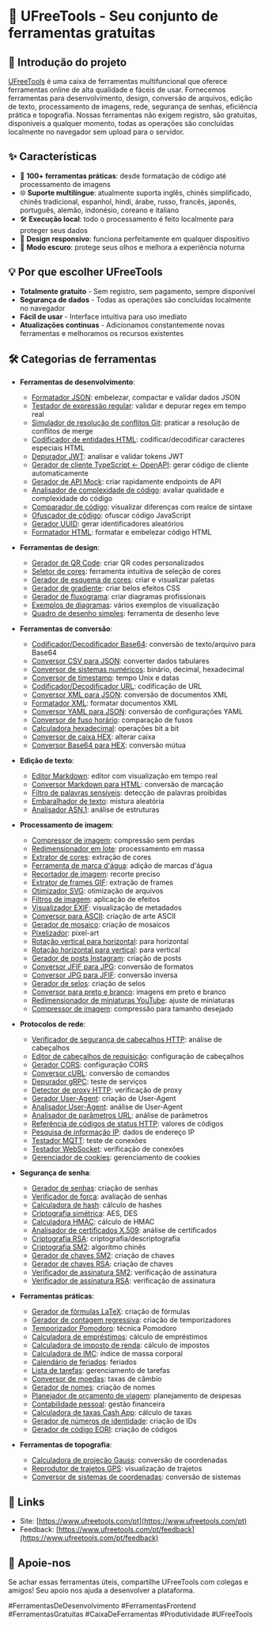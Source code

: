# 🚀 UFreeTools - Seu conjunto de ferramentas gratuitas

## 📝 Introdução do projeto

[UFreeTools](https://www.ufreetools.com/pt) é uma caixa de ferramentas multifuncional que oferece ferramentas online de alta qualidade e fáceis de usar. Fornecemos ferramentas para desenvolvimento, design, conversão de arquivos, edição de texto, processamento de imagens, rede, segurança de senhas, eficiência prática e topografia. Nossas ferramentas não exigem registro, são gratuitas, disponíveis a qualquer momento, todas as operações são concluídas localmente no navegador sem upload para o servidor.

## ✨ Características

- 🔧 **100+ ferramentas práticas**: desde formatação de código até processamento de imagens
- 🌐 **Suporte multilíngue**: atualmente suporta inglês, chinês simplificado, chinês tradicional, espanhol, hindi, árabe, russo, francês, japonês, português, alemão, indonésio, coreano e italiano
- 🛠️ **Execução local**: todo o processamento é feito localmente para proteger seus dados
- 📱 **Design responsivo**: funciona perfeitamente em qualquer dispositivo
- 🌙 **Modo escuro**: protege seus olhos e melhora a experiência noturna

## 💡 Por que escolher UFreeTools

- **Totalmente gratuito** - Sem registro, sem pagamento, sempre disponível
- **Segurança de dados** - Todas as operações são concluídas localmente no navegador
- **Fácil de usar** - Interface intuitiva para uso imediato
- **Atualizações contínuas** - Adicionamos constantemente novas ferramentas e melhoramos os recursos existentes

## 🛠️ Categorias de ferramentas

- **Ferramentas de desenvolvimento**:
  - [Formatador JSON](https://www.ufreetools.com/pt/tool/json-formatter): embelezar, compactar e validar dados JSON
  - [Testador de expressão regular](https://www.ufreetools.com/pt/tool/regex-tester): validar e depurar regex em tempo real
  - [Simulador de resolução de conflitos Git](https://www.ufreetools.com/pt/tool/git-conflict-resolver): praticar a resolução de conflitos de merge
  - [Codificador de entidades HTML](https://www.ufreetools.com/pt/tool/html-entity-encoder): codificar/decodificar caracteres especiais HTML
  - [Depurador JWT](https://www.ufreetools.com/pt/tool/jwt-debugger): analisar e validar tokens JWT
  - [Gerador de cliente TypeScript ← OpenAPI](https://www.ufreetools.com/pt/tool/openapi-generator): gerar código de cliente automaticamente
  - [Gerador de API Mock](https://www.ufreetools.com/pt/tool/mock-api-generator): criar rapidamente endpoints de API
  - [Analisador de complexidade de código](https://www.ufreetools.com/pt/tool/code-complexity-analyzer): avaliar qualidade e complexidade do código
  - [Comparador de código](https://www.ufreetools.com/pt/tool/code-diff): visualizar diferenças com realce de sintaxe
  - [Ofuscador de código](https://www.ufreetools.com/pt/tool/code-obfuscator): ofuscar código JavaScript
  - [Gerador UUID](https://www.ufreetools.com/pt/tool/uuid-generator): gerar identificadores aleatórios
  - [Formatador HTML](https://www.ufreetools.com/pt/tool/html-formatter): formatar e embelezar código HTML

- **Ferramentas de design**:
  - [Gerador de QR Code](https://www.ufreetools.com/pt/tool/qr-code-generator): criar QR codes personalizados
  - [Seletor de cores](https://www.ufreetools.com/pt/tool/color-picker): ferramenta intuitiva de seleção de cores
  - [Gerador de esquema de cores](https://www.ufreetools.com/pt/tool/color-scheme-generator): criar e visualizar paletas
  - [Gerador de gradiente](https://www.ufreetools.com/pt/tool/gradient-generator): criar belos efeitos CSS
  - [Gerador de fluxograma](https://www.ufreetools.com/pt/tool/flowchart-generator): criar diagramas profissionais
  - [Exemplos de diagramas](https://www.ufreetools.com/pt/tool/diagram-examples): vários exemplos de visualização
  - [Quadro de desenho simples](https://www.ufreetools.com/pt/tool/simple-drawing-board): ferramenta de desenho leve

- **Ferramentas de conversão**:
  - [Codificador/Decodificador Base64](https://www.ufreetools.com/pt/tool/base64-encoder-decoder): conversão de texto/arquivo para Base64
  - [Conversor CSV para JSON](https://www.ufreetools.com/pt/tool/csv-json-converter): converter dados tabulares
  - [Conversor de sistemas numéricos](https://www.ufreetools.com/pt/tool/number-converter): binário, decimal, hexadecimal
  - [Conversor de timestamp](https://www.ufreetools.com/pt/tool/timestamp-converter): tempo Unix e datas
  - [Codificador/Decodificador URL](https://www.ufreetools.com/pt/tool/url-encode-decode): codificação de URL
  - [Conversor XML para JSON](https://www.ufreetools.com/pt/tool/xml-json-converter): conversão de documentos XML
  - [Formatador XML](https://www.ufreetools.com/pt/tool/xml-formatter): formatar documentos XML
  - [Conversor YAML para JSON](https://www.ufreetools.com/pt/tool/yaml-json-converter): conversão de configurações YAML
  - [Conversor de fuso horário](https://www.ufreetools.com/pt/tool/timezone-converter): comparação de fusos
  - [Calculadora hexadecimal](https://www.ufreetools.com/pt/tool/hex-bitwise-calculator): operações bit a bit
  - [Conversor de caixa HEX](https://www.ufreetools.com/pt/tool/hex-case-converter): alterar caixa
  - [Conversor Base64 para HEX](https://www.ufreetools.com/pt/tool/base64-hex-converter): conversão mútua

- **Edição de texto**:
  - [Editor Markdown](https://www.ufreetools.com/pt/tool/markdown-editor): editor com visualização em tempo real
  - [Conversor Markdown para HTML](https://www.ufreetools.com/pt/tool/markdown-to-html): conversão de marcação
  - [Filtro de palavras sensíveis](https://www.ufreetools.com/pt/tool/sensitive-word-filter): detecção de palavras proibidas
  - [Embaralhador de texto](https://www.ufreetools.com/pt/tool/text-shuffler): mistura aleatória
  - [Analisador ASN.1](https://www.ufreetools.com/pt/tool/asn1-structure-parser): análise de estruturas

- **Processamento de imagem**:
  - [Compressor de imagem](https://www.ufreetools.com/pt/tool/image-compressor): compressão sem perdas
  - [Redimensionador em lote](https://www.ufreetools.com/pt/tool/image-batch-resizer): processamento em massa
  - [Extrator de cores](https://www.ufreetools.com/pt/tool/image-color-extractor): extração de cores
  - [Ferramenta de marca d'água](https://www.ufreetools.com/pt/tool/image-watermark): adição de marcas d'água
  - [Recortador de imagem](https://www.ufreetools.com/pt/tool/image-cropper): recorte preciso
  - [Extrator de frames GIF](https://www.ufreetools.com/pt/tool/gif-frame-extractor): extração de frames
  - [Otimizador SVG](https://www.ufreetools.com/pt/tool/svg-optimizer): otimização de arquivos
  - [Filtros de imagem](https://www.ufreetools.com/pt/tool/image-filters): aplicação de efeitos
  - [Visualizador EXIF](https://www.ufreetools.com/pt/tool/image-exif-viewer): visualização de metadados
  - [Conversor para ASCII](https://www.ufreetools.com/pt/tool/image-to-ascii): criação de arte ASCII
  - [Gerador de mosaico](https://www.ufreetools.com/pt/tool/image-mosaic-generator): criação de mosaicos
  - [Pixelizador](https://www.ufreetools.com/pt/tool/image-pixelator): pixel-art
  - [Rotação vertical para horizontal](https://www.ufreetools.com/pt/tool/vertical-to-horizontal-image): para horizontal
  - [Rotação horizontal para vertical](https://www.ufreetools.com/pt/tool/horizontal-to-vertical-image): para vertical
  - [Gerador de posts Instagram](https://www.ufreetools.com/pt/tool/instagram-post-generator): criação de posts
  - [Conversor JFIF para JPG](https://www.ufreetools.com/pt/tool/jfif-to-jpg-converter): conversão de formatos
  - [Conversor JPG para JFIF](https://www.ufreetools.com/pt/tool/jpg-to-jfif-converter): conversão inversa
  - [Gerador de selos](https://www.ufreetools.com/pt/tool/seal-generator): criação de selos
  - [Conversor para preto e branco](https://www.ufreetools.com/pt/tool/black-white-image-converter): imagens em preto e branco
  - [Redimensionador de miniaturas YouTube](https://www.ufreetools.com/pt/tool/youtube-thumbnail-resizer): ajuste de miniaturas
  - [Compressor de imagem](https://www.ufreetools.com/pt/tool/reduce-image-size-in-kb-mb): compressão para tamanho desejado

- **Protocolos de rede**:
  - [Verificador de segurança de cabeçalhos HTTP](https://www.ufreetools.com/pt/tool/http-header-security-checker): análise de cabeçalhos
  - [Editor de cabeçalhos de requisição](https://www.ufreetools.com/pt/tool/request-header-editor): configuração de cabeçalhos
  - [Gerador CORS](https://www.ufreetools.com/pt/tool/cors-generator): configuração CORS
  - [Conversor cURL](https://www.ufreetools.com/pt/tool/curl-converter): conversão de comandos
  - [Depurador gRPC](https://www.ufreetools.com/pt/tool/grpc-debugger): teste de serviços
  - [Detector de proxy HTTP](https://www.ufreetools.com/pt/tool/http-proxy-detector): verificação de proxy
  - [Gerador User-Agent](https://www.ufreetools.com/pt/tool/user-agent-generator): criação de User-Agent
  - [Analisador User-Agent](https://www.ufreetools.com/pt/tool/user-agent-parser): análise de User-Agent
  - [Analisador de parâmetros URL](https://www.ufreetools.com/pt/tool/url-params-parser): análise de parâmetros
  - [Referência de códigos de status HTTP](https://www.ufreetools.com/pt/tool/http-status-code-lookup): valores de códigos
  - [Pesquisa de informação IP](https://www.ufreetools.com/pt/tool/ip-lookup): dados de endereço IP
  - [Testador MQTT](https://www.ufreetools.com/pt/tool/mqtt-tester): teste de conexões
  - [Testador WebSocket](https://www.ufreetools.com/pt/tool/websocket-tester): verificação de conexões
  - [Gerenciador de cookies](https://www.ufreetools.com/pt/tool/cookie-manager): gerenciamento de cookies

- **Segurança de senha**:
  - [Gerador de senhas](https://www.ufreetools.com/pt/tool/password-generator): criação de senhas
  - [Verificador de força](https://www.ufreetools.com/pt/tool/password-strength-checker): avaliação de senhas
  - [Calculadora de hash](https://www.ufreetools.com/pt/tool/hash-calculator): cálculo de hashes
  - [Criptografia simétrica](https://www.ufreetools.com/pt/tool/symmetric-crypto): AES, DES
  - [Calculadora HMAC](https://www.ufreetools.com/pt/tool/hmac-calculator): cálculo de HMAC
  - [Analisador de certificados X.509](https://www.ufreetools.com/pt/tool/x509-certificate-parser): análise de certificados
  - [Criptografia RSA](https://www.ufreetools.com/pt/tool/rsa-encryption-decryption): criptografia/descriptografia
  - [Criptografia SM2](https://www.ufreetools.com/pt/tool/sm2-encryption-decryption): algoritmo chinês
  - [Gerador de chaves SM2](https://www.ufreetools.com/pt/tool/sm2-key-pair-generator): criação de chaves
  - [Gerador de chaves RSA](https://www.ufreetools.com/pt/tool/rsa-key-pair-generator): criação de chaves
  - [Verificador de assinatura SM2](https://www.ufreetools.com/pt/tool/sm2-signature-verifier): verificação de assinatura
  - [Verificador de assinatura RSA](https://www.ufreetools.com/pt/tool/rsa-signature-verifier): verificação de assinatura

- **Ferramentas práticas**:
  - [Gerador de fórmulas LaTeX](https://www.ufreetools.com/pt/tool/latex-equation-generator): criação de fórmulas
  - [Gerador de contagem regressiva](https://www.ufreetools.com/pt/tool/countdown-generator): criação de temporizadores
  - [Temporizador Pomodoro](https://www.ufreetools.com/pt/tool/pomodoro-timer): técnica Pomodoro
  - [Calculadora de empréstimos](https://www.ufreetools.com/pt/tool/loan-calculator): cálculo de empréstimos
  - [Calculadora de imposto de renda](https://www.ufreetools.com/pt/tool/income-tax-calculator): cálculo de impostos
  - [Calculadora de IMC](https://www.ufreetools.com/pt/tool/bmi-calculator): índice de massa corporal
  - [Calendário de feriados](https://www.ufreetools.com/pt/tool/holiday-calendar): feriados
  - [Lista de tarefas](https://www.ufreetools.com/pt/tool/todo-list): gerenciamento de tarefas
  - [Conversor de moedas](https://www.ufreetools.com/pt/tool/currency-converter): taxas de câmbio
  - [Gerador de nomes](https://www.ufreetools.com/pt/tool/name-generator): criação de nomes
  - [Planejador de orçamento de viagem](https://www.ufreetools.com/pt/tool/travel-budget-planner): planejamento de despesas
  - [Contabilidade pessoal](https://www.ufreetools.com/pt/tool/personal-account-book): gestão financeira
  - [Calculadora de taxas Cash App](https://www.ufreetools.com/pt/tool/cash-app-fee-calculator): cálculo de taxas
  - [Gerador de números de identidade](https://www.ufreetools.com/pt/tool/id-card-number-generator): criação de IDs
  - [Gerador de código EORI](https://www.ufreetools.com/pt/tool/unified-social-credit-code-generator): criação de códigos

- **Ferramentas de topografia**:
  - [Calculadora de projeção Gauss](https://www.ufreetools.com/pt/tool/gauss-projection-calculator): conversão de coordenadas
  - [Reprodutor de trajetos GPS](https://www.ufreetools.com/pt/tool/gps-track-replay): visualização de trajetos
  - [Conversor de sistemas de coordenadas](https://www.ufreetools.com/pt/tool/coordinate-system-converter): conversão de sistemas

## 🔗 Links

- Site: [https://www.ufreetools.com/pt](https://www.ufreetools.com/pt)
- Feedback: [https://www.ufreetools.com/pt/feedback](https://www.ufreetools.com/pt/feedback)

## 🙏 Apoie-nos

Se achar essas ferramentas úteis, compartilhe UFreeTools com colegas e amigos! Seu apoio nos ajuda a desenvolver a plataforma.

#FerramentasDeDesenvolvimento #FerramentasFrontend #FerramentasGratuitas #CaixaDeFerramentas #Produtividade #UFreeTools